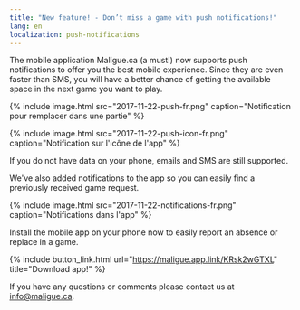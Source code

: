 ```yaml
---
title: "New feature! - Don’t miss a game with push notifications!"
lang: en
localization: push-notifications
---
```

The mobile application Maligue.ca (a must!) now supports push notifications to offer you the best mobile experience. Since they are even faster than SMS, you will have a better chance of getting the available space in the next game you want to play.

{% include image.html src="2017-11-22-push-fr.png" caption="Notification pour remplacer dans une partie" %}

{% include image.html src="2017-11-22-push-icon-fr.png" caption="Notification sur l'icône de l'app" %}

If you do not have data on your phone, emails and SMS are still supported.

We've also added notifications to the app so you can easily find a previously received game request.

{% include image.html src="2017-11-22-notifications-fr.png" caption="Notifications dans l'app" %}

Install the mobile app on your phone now to easily report an absence or replace in a game.

{% include button_link.html url="https://maligue.app.link/KRsk2wGTXL" title="Download app!" %}

If you have any questions or comments please contact us at info@maligue.ca.
